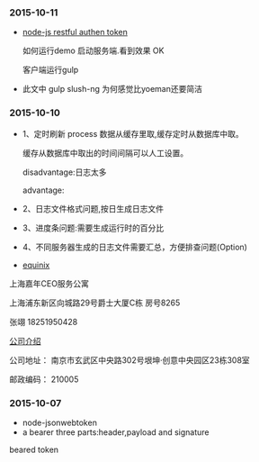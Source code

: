 ### 2015-10-11
*	[node-js restful authen token](http://thejackalofjavascript.com/architecting-a-restful-node-js-app/)
	
	如何运行demo 启动服务端.看到效果 OK
	
	客户端运行gulp
*	此文中 gulp slush-ng 为何感觉比yoeman还要简洁

### 2015-10-10
*	1、定时刷新 process 数据从缓存里取,缓存定时从数据库中取。

	缓存从数据库中取出的时间间隔可以人工设置。

	disadvantage:日志太多

	advantage:	

*	2、日志文件格式问题,按日生成日志文件

*	3、进度条问题:需要生成运行时的百分比
	
*	4、不同服务器生成的日志文件需要汇总，方便排查问题(Option)

*	[equinix](http://www.equinix.cn/locations/asia-colocation/asia-data-centers/)

上海嘉年CEO服务公寓 

上海浦东新区向城路29号爵士大厦C栋 房号8265

张翊 18251950428

[公司介绍](http://companyadc.51job.com/companyads/2015/nj/sailailuo0304_8819wh/index.htm)

公司地址：	南京市玄武区中央路302号垠坤·创意中央园区23栋308室
 
邮政编码：	210005

### 2015-10-07
*	node-jsonwebtoken
*	a bearer three parts:header,payload and signature

beared token